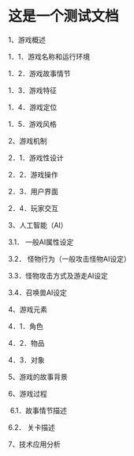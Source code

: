 # 这是一个测试文档
1、游戏概述

1．1．游戏名称和运行环境

1．2．游戏故事情节

1．3．游戏特征

1．4．游戏定位

1．5．游戏风格

2、游戏机制

2．1．游戏性设计

2．2．游戏操作

2．3．用户界面

2．4．玩家交互

3、人工智能（AI）

3.1． 一般AI属性设定

3.2． 怪物行为（一般攻击怪物AI设定）

3.3．怪物攻击方式及游走AI设定

3.4．召唤兽AI设定

4、游戏元素

4．1．角色

4．2．物品

4．3．对象

5、游戏的故事背景

6、游戏过程

 6.1．故事情节描述

6.2． 关卡描述

7、技术应用分析
